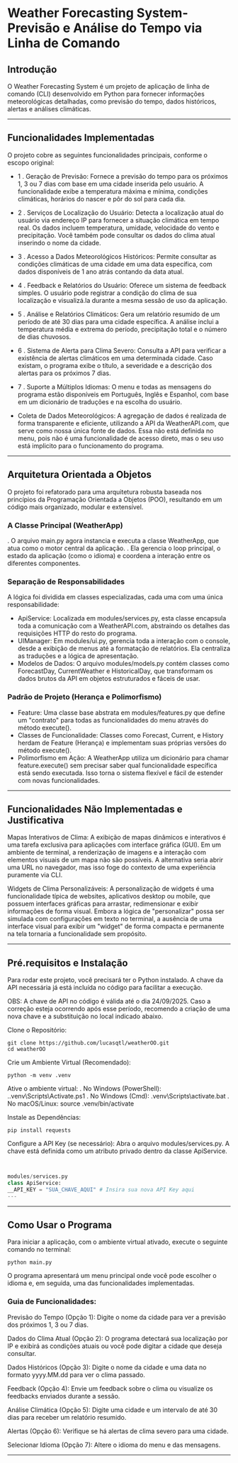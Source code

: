 # Weather Forecasting System- Previsão e Análise do Tempo via Linha de Comando


## Introdução


O Weather Forecasting System é um projeto de aplicação de linha de comando (CLI) desenvolvido em Python para fornecer informações meteorológicas detalhadas, como previsão do tempo, dados históricos, alertas e análises climáticas.


---


## Funcionalidades Implementadas


O projeto cobre as seguintes funcionalidades principais, conforme o escopo original:


* 1 . Geração de Previsão: Fornece a previsão do tempo para os próximos 1, 3 ou 7 dias com base em uma cidade inserida pelo usuário. A funcionalidade exibe a temperatura máxima e mínima, condições climáticas, horários do nascer e pôr do sol para cada dia.


* 2 . Serviços de Localização do Usuário: Detecta a localização atual do usuário via endereço IP para fornecer a situação climática em tempo real. Os dados incluem temperatura, umidade, velocidade do vento e precipitação. Você também pode consultar os dados do clima atual inserindo o nome da cidade.


* 3 . Acesso a Dados Meteorológicos Históricos: Permite consultar as condições climáticas de uma cidade em uma data específica, com dados disponíveis de 1 ano atrás contando da data atual.


* 4 . Feedback e Relatórios do Usuário: Oferece um sistema de feedback simples. O usuário pode registrar a condição do clima de sua localização e visualizá.la durante a mesma sessão de uso da aplicação.


* 5 . Análise e Relatórios Climáticos: Gera um relatório resumido de um período de até 30 dias para uma cidade específica. A análise inclui a temperatura média e extrema do período, precipitação total e o número de dias chuvosos.


* 6 . Sistema de Alerta para Clima Severo: Consulta a API para verificar a existência de alertas climáticos em uma determinada cidade. Caso existam, o programa exibe o título, a severidade e a descrição dos alertas para os próximos 7 dias.


* 7 . Suporte a Múltiplos Idiomas: O menu e todas as mensagens do programa estão disponíveis em Português, Inglês e Espanhol, com base em um dicionário de traduções e na escolha do usuário.


* Coleta de Dados Meteorológicos: A agregação de dados é realizada de forma transparente e eficiente, utilizando a API da WeatherAPI.com, que serve como nossa única fonte de dados. Essa não está definida no menu, pois não é uma funcionalidade de acesso direto, mas o seu uso está implicito para o funcionamento do programa.


---


## Arquitetura Orientada a Objetos


O projeto foi refatorado para uma arquitetura robusta baseada nos princípios da Programação Orientada a Objetos (POO), resultando em um código mais organizado, modular e extensível.


### A Classe Principal (WeatherApp)
. O arquivo main.py agora instancia e executa a classe WeatherApp, que atua como o motor central da aplicação.
. Ela gerencia o loop principal, o estado da aplicação (como o idioma) e coordena a interação entre os diferentes componentes.


### Separação de Responsabilidades
A lógica foi dividida em classes especializadas, cada uma com uma única responsabilidade:
* ApiService: Localizada em modules/services.py, esta classe encapsula toda a comunicação com a WeatherAPI.com, abstraindo os detalhes das requisições HTTP do resto do programa.
* UIManager: Em modules/ui.py, gerencia toda a interação com o console, desde a exibição de menus até a formatação de relatórios. Ela centraliza as traduções e a lógica de apresentação.
* Modelos de Dados: O arquivo modules/models.py contém classes como ForecastDay, CurrentWeather e HistoricalDay, que transformam os dados brutos da API em objetos estruturados e fáceis de usar.


### Padrão de Projeto (Herança e Polimorfismo)
* Feature: Uma classe base abstrata em modules/features.py que define um "contrato" para todas as funcionalidades do menu através do método execute().
* Classes de Funcionalidade: Classes como Forecast, Current, e History herdam de Feature (Herança) e implementam suas próprias versões do método execute().
* Polimorfismo em Ação: A WeatherApp utiliza um dicionário para chamar feature.execute() sem precisar saber qual funcionalidade específica está sendo executada. Isso torna o sistema flexível e fácil de estender com novas funcionalidades.


---


## Funcionalidades Não Implementadas e Justificativa


Mapas Interativos de Clima: A exibição de mapas dinâmicos e interativos é uma tarefa exclusiva para aplicações com interface gráfica (GUI). Em um ambiente de terminal, a renderização de imagens e a interação com elementos visuais de um mapa não são possíveis. A alternativa seria abrir uma URL no navegador, mas isso foge do contexto de uma experiência puramente via CLI.


Widgets de Clima Personalizáveis: A personalização de widgets é uma funcionalidade típica de websites, aplicativos desktop ou mobile, que possuem interfaces gráficas para arrastar, redimensionar e exibir informações de forma visual. Embora a lógica de "personalizar" possa ser simulada com configurações em texto no terminal, a ausência de uma interface visual para exibir um "widget" de forma compacta e permanente na tela tornaria a funcionalidade sem propósito.


---


## Pré.requisitos e Instalação


Para rodar este projeto, você precisará ter o Python instalado. A chave da API necessária já está incluída no código para facilitar a execução.


OBS: A chave de API no código é válida até o dia 24/09/2025. Caso a correção esteja ocorrendo após esse período, recomendo a criação de uma nova chave e a substituição no local indicado abaixo.


Clone o Repositório:
```
git clone https://github.com/lucasqtl/weatherOO.git
cd weatherOO
```


Crie um Ambiente Virtual (Recomendado):
```
python -m venv .venv
```


Ative o ambiente virtual:
. No Windows (PowerShell): .\.venv\Scripts\Activate.ps1
. No Windows (Cmd): .venv\Scripts\activate.bat
. No macOS/Linux: source .venv/bin/activate


Instale as Dependências:
```
pip install requests
```


Configure a API Key (se necessário):
Abra o arquivo modules/services.py. A chave está definida como um atributo privado dentro da classe ApiService.


```python


modules/services.py
class ApiService:
__API_KEY = "SUA_CHAVE_AQUI" # Insira sua nova API Key aqui
---
```


---


## Como Usar o Programa


Para iniciar a aplicação, com o ambiente virtual ativado, execute o seguinte comando no terminal:


```
python main.py
```


O programa apresentará um menu principal onde você pode escolher o idioma e, em seguida, uma das funcionalidades implementadas.


### Guia de Funcionalidades:


Previsão do Tempo (Opção 1): Digite o nome da cidade para ver a previsão dos próximos 1, 3 ou 7 dias.


Dados do Clima Atual (Opção 2): O programa detectará sua localização por IP e exibirá as condições atuais ou você pode digitar a cidade que deseja consultar.


Dados Históricos (Opção 3): Digite o nome da cidade e uma data no formato yyyy.MM.dd para ver o clima passado.


Feedback (Opção 4): Envie um feedback sobre o clima ou visualize os feedbacks enviados durante a sessão.


Análise Climática (Opção 5): Digite uma cidade e um intervalo de até 30 dias para receber um relatório resumido.


Alertas (Opção 6): Verifique se há alertas de clima severo para uma cidade.


Selecionar Idioma (Opção 7): Altere o idioma do menu e das mensagens.


---

